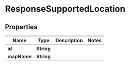 

# ResponseSupportedLocation


## Properties

Name | Type | Description | Notes
------------ | ------------- | ------------- | -------------
**id** | **String** |  | 
**mapName** | **String** |  | 



